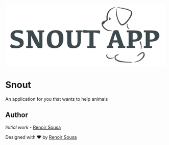
![alt tag](/app/assets/images/snoutlogo.png)

# Snout
An application for you that wants to help animals

## Author
 *Initial work* - [Renoir Sousa](https://github.com/renoirsousa) 

Designed with ♥ by [Renoir Sousa](https://github.com/renoirsousa)

